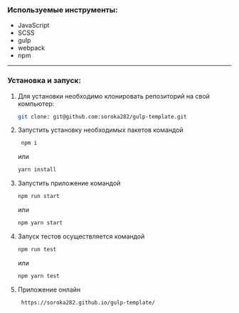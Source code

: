 ### Используемые инструменты:

- JavaScript
- SCSS
- gulp
- webpack
- npm

---

### Установка и запуск:

1. Для установки необходимо клонировать репозиторий на свой компьютер:

    ```sh
    git clone: git@github.com:soroka282/gulp-template.git
    ```

2. Запустить установку необходимых пакетов командой

    ```sh 
     npm i 
    ```
    или

    ```sh 
    yarn install
    ```

3. Запустить приложение командой

    ```sh
    npm run start
    ```

    или

    ```sh
    npm yarn start
    ```

4. Запуск тестов осуществляется командой

    ```sh
    npm run test
    ```

    или

    ```sh
    npm yarn test
    ```

6. Приложение онлайн

    ```sh
     https://soroka282.github.io/gulp-template/
    ```
